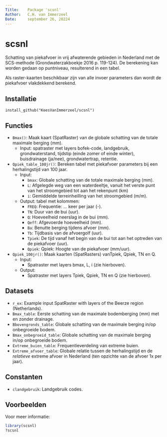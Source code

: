 ```yaml
---
Title:    Package 'scsnl'  
Author:   C.H. van Immerzeel  
Date:     september 26, 20224
---
```


# scsnl

<!-- badges: start -->
<!-- badges: end -->

Schatting van piekafvoer in vrij afwaterende gebieden in Nederland met de SCS-methode (Grondwaterzakboekje 2016 p. 119-124). De berekening kan worden gedaan op puntniveau, resulterend in een tabel. 

Als raster-kaarten beschikbaar zijn van alle invoer parameters dan wordt de piekafvoer vlakdekkend berekend.

## Installatie

`install_github("KeesVanImmerzeel/scsnl")`

## Functies

* `Bmax()`: Maak kaart (SpatRaster) van de globale schatting van de totale maximale berging (mm). 
  * Input: spatraster met layers bofek-code, landgebruik, grondwaterstand, tijdstip (einde zomer of einde winter), buisdrainage (ja/nee), grondwatertrap, retentie.
* `Qpiek_table_100jr()`: Bereken tabel met piekafvoer parameters bij een herhalingstijd van 100 jaar. 
  * Input:
    * `bmax`: Globale schatting van de totale maximale berging (mm).
    * `L`: Afgelegde weg van een waterdeeltje, vanuit het verste punt van het stroomgebied tot aan het rekenpunt (km)
    * `i`: Gemiddelde terreinheilling van het stroomgebied (m/m).
  * Output: tabel met kolommen:
    * `FREQ`: Frequentie: ... keer per jaar (-).
    * `TN`: Duur van de bui (uur).
    * `Q`: Hoeveelheid neerslag in de bui (mm).
    * `Qeff`: Afgevoerde hoeveelheid (mm).
    * `Ba`: Benutte berging tijdens afvoer (mm).
    * `Tb`: Tijdbasis van de afvoergolf (uur).
    * `Tpiek`: De tijd vanaf het begin van de bui tot aan het optreden van de piekafvoer (uur).
    * `Qpiek`: Qpiek: Hoogte van de piekafvoer (mm/uur).
* `Qpiek_100jr()`: Maak kaarten (SpatRasters) vanTpiek, Qpiek, TN en Q.
  * Input:
    * Spatraster met layers bmax, L, i (zie hierboven).
  * Output:
    * Spatraster met layers Tpiek, Qpiek, TN en Q (zie hierboven).
    
## Datasets

* `r_ex`: Example input SpatRaster with layers of the Beerze region (Netherlands).
* `Bmax_table`: Eerste schatting van de maximale bodemberging (mm) met en zonder drainage.
* `Bbovengronds_table`: Globale schatting van de maximale berging in/op onbegroeide bodem.
* `Bmax_onbegroeid_table`: Globale schatting van de maximale berging in/op onbegroeide bodem.
* `Extreme_buien_table`: Frequentieverdeling van extreme buien.
* `Extreme_afvoer_table`: Globale relatie tussen de herhalingstijd en de *relatieve* extreme afvoer in Nederland (ten opzichte van de afvoer 1x per jaar).

## Constanten

* `clandgebruik`: Landgebruik codes.

## Voorbeelden

Voor meer informatie:

``` r
library(scsnl)
?scsnl

```

